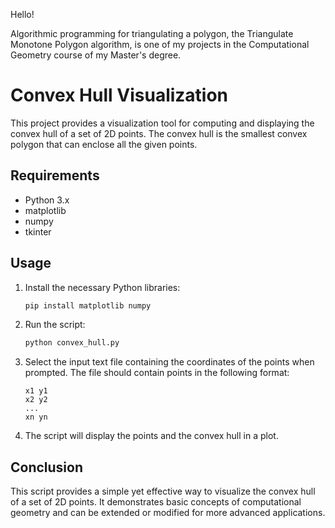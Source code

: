 Hello!

Algorithmic programming for triangulating a polygon, the Triangulate Monotone Polygon algorithm, is one of my projects in the Computational Geometry course of my Master's degree.

# Convex Hull Visualization

This project provides a visualization tool for computing and displaying the convex hull of a set of 2D points. The convex hull is the smallest convex polygon that can enclose all the given points.

## Requirements

- Python 3.x
- matplotlib
- numpy
- tkinter

## Usage

1. Install the necessary Python libraries:

    ```bash
    pip install matplotlib numpy
    ```

2. Run the script:

    ```bash
    python convex_hull.py
    ```

3. Select the input text file containing the coordinates of the points when prompted. The file should contain points in the following format:

    ```
    x1 y1
    x2 y2
    ...
    xn yn
    ```

4. The script will display the points and the convex hull in a plot.

## Conclusion

This script provides a simple yet effective way to visualize the convex hull of a set of 2D points. It demonstrates basic concepts of computational geometry and can be extended or modified for more advanced applications.
